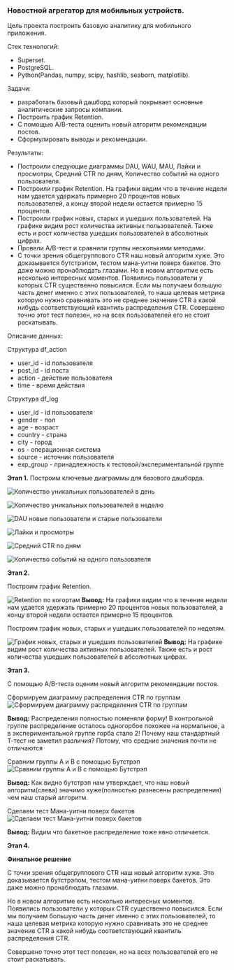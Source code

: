 ### Новостной агрегатор для мобильных устройств.

Цель проекта построить базовую аналитику для мобильного приложения.

Стек технологий:
- Superset.
- PostgreSQL.
- Python(Pandas, numpy, scipy, hashlib, seaborn, matplotlib). 

Задачи:
- разработать базовый дашборд который покрывает основные аналитические запросы компании.
- Построить график Retention.
- С помощью А/B-теста оценить новый алгоритм рекомендации постов.
- Сформулировать выводы и рекомендации.

Результаты:
- Построили следующие диаграммы DAU, WAU, MAU, Лайки и просмотры, Средний CTR по дням, Количество событий на одного пользователя.
- Построили график Retention. На графики видим что в течение недели нам удается удержать примерно 20 процентов новых пользователей, а концу второй недели остается примерно 15 процентов.
- Построили график новых, старых и ушедших пользователей. На графике видим рост количества активных пользователей. Также есть и рост количества ушедших пользователей в абсолютных цифрах.
- Провели А/B-тест и сравнили группы несколькими методами.
- С точки зрения общегруппового CTR наш новый алгоритм хуже. Это доказывается бутстрэпом, тестом мана-уитни поверх бакетов. Это даже можно пронаблюдать глазами.
Но в новом алгоритме есть несколько интересных моментов. Появились пользователи у которых CTR существенно повысился. Если мы получаем большую часть денег именно с этих пользователей, то наша целевая метрика которую нужно сравнивать это не среднее значение CTR а какой нибудь соответствующий квантиль распределения CTR.
Совершено точно этот тест полезен, но на всех пользователей его не стоит раскатывать.

Описание данных:

Структура df_action
* user_id - id пользователя
* post_id - id поста
* action - действие пользователя
* time - время действия

Структура df_log
* user_id - id пользователя
* gender - пол
* age - возраст
* country - страна
* city - город
* os - операционная система
* source - источник пользователя
* exp_group - принадлежность к тестовой/экспериментальной группе


**Этап 1.** 
Построим ключевые диаграммы для базового дашборда.



![Количество уникальных пользователей в день](https://github.com/TODUR8/messenger/blob/main/diagram/1_diagram.png)



![Количество уникальных пользователей в неделю](https://github.com/TODUR8/messenger/blob/main/diagram/2_diagram.png)



![DAU новые пользователи и старые пользователи](https://github.com/TODUR8/messenger/blob/main/diagram/3_diagram.png)



![Лайки и просмотры](https://github.com/TODUR8/messenger/blob/main/diagram/4_diagram.png)



![Средний CTR по дням](https://github.com/TODUR8/messenger/blob/main/diagram/5_diagram.png)



![Количество событий на одного пользователя](https://github.com/TODUR8/messenger/blob/main/diagram/6_diagram.png)



**Этап 2.** 

Построим график Retention.

![Retention по когортам](https://github.com/TODUR8/messenger/blob/main/diagram/7_diagram.png)
**Вывод:**
На графики видим что в течение недели нам удается удержать примерно 20 процентов новых пользователей, а концу второй недели остается примерно 15 процентов. 



Построим график новых, старых и ушедших пользователей по неделям.

![График новых, старых и ушедших пользователей](https://github.com/TODUR8/messenger/blob/main/diagram/8_diagram.png)
**Вывод:**
На графике видим рост количества активных пользователей. Также есть и рост количества ушедших пользователей в абсолютных цифрах.

**Этап 3.** 

С помощью А/B-теста оценим новый алгоритм рекомендации постов.

Сформируем диаграмму распределения CTR по группам
![Сформируем диаграмму распределения CTR по группам](https://github.com/TODUR8/messenger/blob/main/diagram/9_diagram.png)

**Вывод:**
Распределения полностью поменяли форму! В контрольной группе распределение осталось одногорбое похожее на нормальное, а в экспериментальной группе горба стало 2! 
Почему наш стандартный Т-тест не заметил различия? Потому, что средние значения почти не отличаются



Сравним группы А и В с помощью Бутстрэп
![Сравним группы А и В с помощью Бутстрэп](https://github.com/TODUR8/messenger/blob/main/diagram/10_diagram.png)

**Вывод:**
Как видно бутстрэп нам утверждает, что наш новый алгоритм(слева) значимо хуже(полностью разнесены распределения) чем наш старый алгоритм.


Сделаем тест Мана-уитни поверх бакетов
![Сделаем тест Мана-уитни поверх бакетов](https://github.com/TODUR8/messenger/blob/main/diagram/11_diagram.png)

**Вывод:**
Видим что бакетное распределение тоже явно отличается. 

**Этап 4.** 

**Финальное решение**


С точки зрения общегруппового CTR наш новый алгоритм хуже. Это доказывается бутстрэпом, тестом мана-уитни поверх бакетов. Это даже можно пронаблюдать глазами. 


Но в новом алгоритме есть несколько интересных моментов. Появились пользователи у которых CTR существенно повысился. Если мы получаем большую часть денег именно с этих пользователей, то наша целевая метрика которую нужно сравнивать это не среднее значение CTR а какой нибудь соответствующий квантиль распределения CTR. 



Совершено точно этот тест полезен, но на всех пользователей его не стоит раскатывать. 
